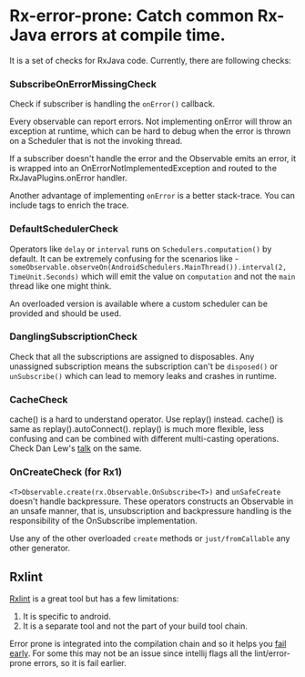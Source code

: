 # Rx-error-prone: Catch common Rx-Java errors at compile time.

It is a set of checks for RxJava code. Currently, there are following checks:

### SubscribeOnErrorMissingCheck
Check if subscriber is handling the `onError()` callback. 

Every observable can report errors. Not implementing onError will throw an exception at runtime,
 which can be hard to debug when the error is thrown on a Scheduler that is not the invoking thread.

If a subscriber doesn't handle the error and the Observable emits an error, 
it is wrapped into an OnErrorNotImplementedException and routed to the RxJavaPlugins.onError handler.

Another advantage of implementing `onError` is a better stack-trace. You can include tags to enrich the trace.

### DefaultSchedulerCheck
Operators like `delay` or `interval` runs on `Schedulers.computation()` by default. It can be extremely confusing
for the scenarios like - `someObservable.observeOn(AndroidSchedulers.MainThread()).interval(2, TimeUnit.Seconds)`
which will emit the value on `computation` and not the `main` thread like one might think.

An overloaded version is available where a custom scheduler can be provided and should be used. 

### DanglingSubscriptionCheck
Check that all the subscriptions are assigned to disposables. 
Any unassigned subscription means the subscription can't be `disposed()` or `unSubscribe()` 
which can lead to memory leaks and crashes in runtime.


### CacheCheck
cache() is a hard to understand operator. Use replay() instead. cache() is same as replay().autoConnect(). 
replay() is much more flexible, less confusing and can be combined with different multi-casting operations.
Check Dan Lew's [talk](https://youtu.be/QdmkXL7XikQ?t=19m21s) on the same.

### OnCreateCheck (for Rx1)
`<T>Observable.create(rx.Observable.OnSubscribe<T>)` and `unSafeCreate` doesn't handle backpressure.
These operators constructs an Observable in an unsafe manner, that is, unsubscription and backpressure handling 
is the responsibility of the OnSubscribe implementation.

Use any of the other overloaded `create` methods or `just/fromCallable` any other generator.

## Rxlint
[Rxlint](https://bitbucket.org/littlerobots/rxlint) is a great tool but has a few limitations:

1. It is specific to android.
2. It is a separate tool and not the part of your build tool chain. 

Error prone is integrated into the compilation chain and so it helps you [fail early](https://artemzin.com/blog/android-development-culture-the-document-qualitymatters/). For some this may not be an issue since intellij flags all the lint/error-prone errors, so it is fail earlier.


 
